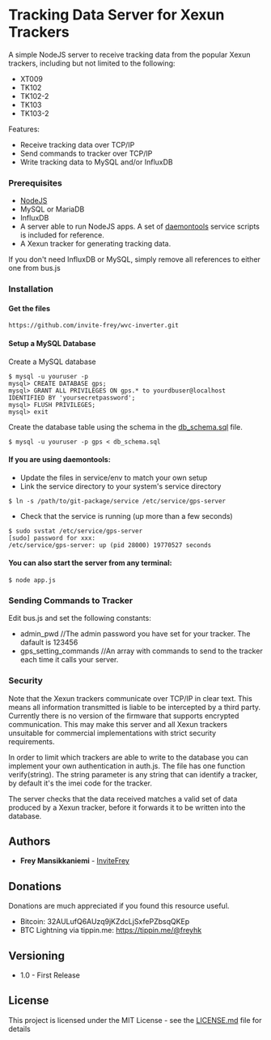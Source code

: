 # Tracking Data Server for Xexun Trackers

A simple NodeJS server to receive tracking data from the popular Xexun trackers, including but not limited to the following:

* XT009
* TK102
* TK102-2
* TK103
* TK103-2

Features:

* Receive tracking data over TCP/IP
* Send commands to tracker over TCP/IP
* Write tracking data to MySQL and/or InfluxDB

### Prerequisites

* [NodeJS](https://nodejs.org/en/)
* MySQL or MariaDB
* InfluxDB
* A server able to run NodeJS apps. A set of [daemontools](http://cr.yp.to/daemontools.html) service scripts is included for reference.
* A Xexun tracker for generating tracking data.

If you don't need InfluxDB or MySQL, simply remove all references to either one from bus.js

### Installation

#### Get the files

```
https://github.com/invite-frey/wvc-inverter.git
```

#### Setup a MySQL Database

Create a MySQL database

```
$ mysql -u youruser -p
mysql> CREATE DATABASE gps;
mysql> GRANT ALL PRIVILEGES ON gps.* to yourdbuser@localhost IDENTIFIED BY 'yoursecretpassword';
mysql> FLUSH PRIVILEGES;
mysql> exit
```
  
Create the database table using the schema in the [db_schema.sql](db_schema.sql) file.

```
$ mysql -u youruser -p gps < db_schema.sql
```

#### If you are using daemontools:

* Update the files in service/env to match your own setup
* Link the service directory to your system's service directory

```
$ ln -s /path/to/git-package/service /etc/service/gps-server
```
* Check that the service is running (up more than a few seconds)

```
$ sudo svstat /etc/service/gps-server
[sudo] password for xxx: 
/etc/service/gps-server: up (pid 28000) 19770527 seconds
```

#### You can also start the server from any terminal:

```
$ node app.js
```

### Sending Commands to Tracker

Edit bus.js and set the following constants:

* admin_pwd //The admin password you have set for your tracker. The dafault is 123456
* gps_setting_commands //An array with commands to send to the tracker each time it calls your server.

### Security

Note that the Xexun trackers communicate over TCP/IP in clear text. This means all information transmitted is liable to be intercepted by a third party. Currently there is no version of the firmware that supports encrypted communication. This may make this server and all Xexun trackers unsuitable for commercial implementations with strict security requirements.

In order to limit which trackers are able to write to the database you can implement your own authentication in auth.js. The file has one function verify(string). The string parameter is any string that can identify a tracker, by default it's the imei code for the tracker.

The server checks that the data received matches a valid set of data produced by a Xexun tracker, before it forwards it to be written into the database. 

## Authors

* **Frey Mansikkaniemi** - [InviteFrey](https://github.com/invite-frey)

## Donations

Donations are much appreciated if you found this resource useful. 

* Bitcoin: 32AULufQ6AUzq9jKZdcLjSxfePZbsqQKEp
* BTC Lightning via tippin.me: https://tippin.me/@freyhk

## Versioning

* 1.0 - First Release

## License

This project is licensed under the MIT License - see the [LICENSE.md](LICENSE.md) file for details